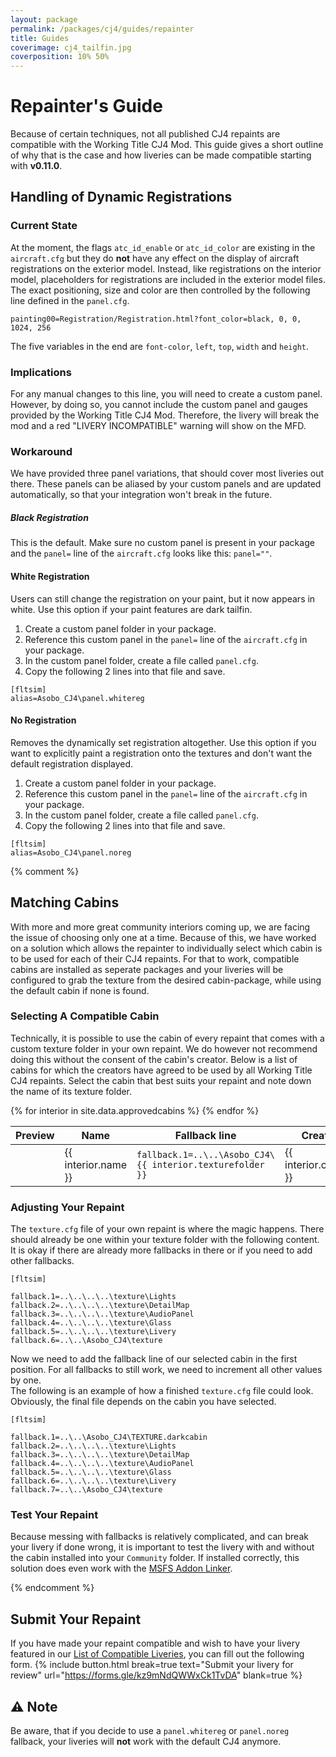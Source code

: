 ```yaml
---
layout: package
permalink: /packages/cj4/guides/repainter
title: Guides
coverimage: cj4_tailfin.jpg
coverposition: 10% 50%
---
```


# Repainter's Guide
Because of certain techniques, not all published CJ4 repaints are compatible with the Working Title CJ4 Mod. This guide gives a short outline of why that is the case and how liveries can be made compatible starting with **v0.11.0**.

## Handling of Dynamic Registrations
### Current State
At the moment, the flags `atc_id_enable` or `atc_id_color` are existing in the `aircraft.cfg` but they do **not** have any effect on the display of aircraft registrations on the exterior model. Instead, like registrations on the interior model, placeholders for registrations are included in the exterior model files. The exact positioning, size and color are then controlled by the following line defined in the `panel.cfg`.
```
painting00=Registration/Registration.html?font_color=black, 0, 0, 1024, 256
```
The five variables in the end are `font-color`, `left`, `top`, `width` and `height`.


### Implications
For any manual changes to this line, you will need to create a custom panel. However, by doing so, you cannot include the custom panel and gauges provided by the Working Title CJ4 Mod. Therefore, the livery will break the mod and a red "LIVERY INCOMPATIBLE" warning will show on the MFD.


### Workaround
We have provided three panel variations, that should cover most liveries out there. These panels can be aliased by your custom panels and are updated automatically, so that your integration won't break in the future.

##### Black Registration
This is the default. Make sure no custom panel is present in your package and the `panel=` line of the `aircraft.cfg` looks like this: `panel=""`.

#### White Registration
Users can still change the registration on your paint, but it now appears in white. Use this option if your paint features are dark tailfin.
1. Create a custom panel folder in your package.
2. Reference this custom panel in the `panel=` line of the `aircraft.cfg` in your package.
3. In the custom panel folder, create a file called `panel.cfg`.
4. Copy the following 2 lines into that file and save.
```
[fltsim]
alias=Asobo_CJ4\panel.whitereg
```

#### No Registration
Removes the dynamically set registration altogether. Use this option if you want to explicitly paint a registration onto the textures and don't want the default registration displayed.
1. Create a custom panel folder in your package.
2. Reference this custom panel in the `panel=` line of the `aircraft.cfg` in your package.
3. In the custom panel folder, create a file called `panel.cfg`.
4. Copy the following 2 lines into that file and save.
```
[fltsim]
alias=Asobo_CJ4\panel.noreg
```

{% comment %}
## Matching Cabins
With more and more great community interiors coming up, we are facing the issue of choosing only one at a time. Because of this, we have worked on a solution which allows the repainter to individually select which cabin is to be used for each of their CJ4 repaints. For that to work, compatible cabins are installed as seperate packages and your liveries will be configured to grab the texture from the desired cabin-package, while using the default cabin if none is found.

### Selecting A Compatible Cabin
Technically, it is possible to use the cabin of every repaint that comes with a custom texture folder in your own repaint. We do however not recommend doing this without the consent of the cabin's creator. Below is a list of cabins for which the creators have agreed to be used by all Working Title CJ4 repaints. Select the cabin that best suits your repaint and note down the name of its texture folder.
<div class="table-responsive">
<table class="table table-striped table-hover align-middle">
    <thead>
        <tr>
            <th>Preview</th>
            <th>Name</th>
            <th>Fallback line</th>
            <th>Creator</th>
            <th>Download</th>
        </tr>
    </thead>
    <tbody>
        {% for interior in site.data.approvedcabins %}
        <tr>
            <td></td>
            <td>{{ interior.name }}</td>
            <td><code>fallback.1=..\..\Asobo_CJ4\{{ interior.texturefolder }}</code></td>
            <td>{{ interior.creator }}</td>
            <td><a href="{{ interior.url }}" target="_blank"
                    class="btn btn-slanted btn-sliding"><span>Download</span></a></td>
        </tr>
        {% endfor %}
    </tbody>
</table>
</div>

### Adjusting Your Repaint
The `texture.cfg` file of your own repaint is where the magic happens. There should already be one within your texture folder with the following content. It is okay if there are already more fallbacks in there or if you need to add other fallbacks.
```
[fltsim]

fallback.1=..\..\..\..\texture\Lights
fallback.2=..\..\..\..\texture\DetailMap
fallback.3=..\..\..\..\texture\AudioPanel
fallback.4=..\..\..\..\texture\Glass
fallback.5=..\..\..\..\texture\Livery
fallback.6=..\..\Asobo_CJ4\texture
```
Now we need to add the fallback line of our selected cabin in the first position. For all fallbacks to still work, we need to increment all other values by one.<br>
The following is an example of how a finished `texture.cfg` file could look. Obviously, the final file depends on the cabin you have selected.
```
[fltsim]

fallback.1=..\..\Asobo_CJ4\TEXTURE.darkcabin
fallback.2=..\..\..\..\texture\Lights
fallback.3=..\..\..\..\texture\DetailMap
fallback.4=..\..\..\..\texture\AudioPanel
fallback.5=..\..\..\..\texture\Glass
fallback.6=..\..\..\..\texture\Livery
fallback.7=..\..\Asobo_CJ4\texture
```

### Test Your Repaint
Because messing with fallbacks is relatively complicated, and can break your livery if done wrong, it is important to test the livery with and without the cabin installed into your `Community` folder. If installed correctly, this solution does even work with the [MSFS Addon Linker](https://de.flightsim.to/file/1572/msfs-addons-linker).

{% endcomment %}

## Submit Your Repaint
If you have made your repaint compatible and wish to have your livery featured in our [List of Compatible Liveries](/packages/cj4/repaints), you can fill out the following form.
{% include button.html break=true text="Submit your livery for review" url="https://forms.gle/kz9mNdQWWxCk1TvDA" blank=true %}


## ⚠️ Note
Be aware, that if you decide to use a `panel.whitereg` or `panel.noreg` fallback, your liveries will **not** work with the default CJ4 anymore.<br>
<!-- Regarding cabins: If you implement the texture fallback correctly, your livery will still work flawlessly with the default interiors even if the cabin is not installed. -->

